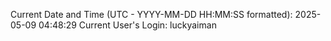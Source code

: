 Current Date and Time (UTC - YYYY-MM-DD HH:MM:SS formatted): 2025-05-09 04:48:29
Current User's Login: luckyaiman
